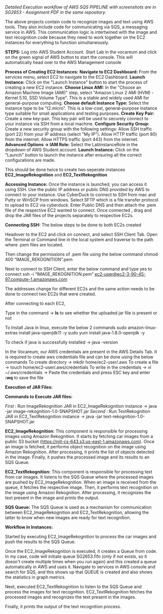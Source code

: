 *Detailed Execution workflow of AWS SQS PIPELINE with screenshots are in SG2653 - Assignment PDF in the same repository.*

The above projects contain code to recognize images and text using AWS tools. They also include code for communicating via SQS, a messaging service in AWS. This communication logic is intertwined with the image and text recognition code because they need to work together on the EC2 instances for everything to function simultaneously.

**STEPS:**
Log into AWS Student Account.
Start Lab in the vocareum and click on the green signal of AWS button to start the console. 
This will automatically head over to the AWS Management console 

**Process of Creating EC2 Instances:** 
**Navigate to EC2 Dashboard:** From the services menu, select EC2 to navigate to the EC2 Dashboard.
**Launch Instance:** Click on the "Launch Instance" button to start the process of creating a new EC2 instance.
**Choose Linux AMI:** In the "Choose an Amazon Machine Image (AMI)" step, select "Amazon Linux 2 AMI (HVM) - Kernel 5.10, SSD Volume Type". This is a stable and widely used AMI for general-purpose computing.
**Choose default Instance Type:** Select the instance type to be "t2.micro". This is a low-cost, general-purpose instance type suitable for small applications and testing purposes.
**Create Key Pair:** Create a new key-pair. This key pair will be used to securely connect to your instance via SSH from a local machine.
**Configure Security Group:** Create a new security group with the following settings:
    Allow SSH traffic (port 22) from your IP address (select "My IP").
    Allow HTTP traffic (port 80) from the internet.
    Allow HTTPS traffic (port 443) from the internet.
**Advanced Options -> IAM Role:** Select the LabInstanceRole in the dropdown of AWS Student account.
**Launch Instance:** Click on the "Launch" button to launch the instance after ensuring all the correct configurations are made.

This should be done twice to create two seperate instances **EC2_ImageRekognition** and **EC2_TextRekognition** 

**Accessing Instance:** Once the instance is launched, you can access it using SSH. Use the public IP address or public DNS provided by AWS to connect to your instance.
    Use CyberDuck to connect to SSH from mac and Putty or WinSCP from windows.
    Select SFTP which is a file transfer protocol to upload to EC2 via cyberduck. 
    Enter Public DNS and then attach the .pem file of the respective EC2 wanted to connect. 
    Once connected , drag and drop the JAR files of the projects separately to respective EC2s.

**Connecting SSH:** The below steps to be done to both EC2s created

Headover to the EC2 and click on connect, and select SSH Client Tab. 
Open the Terminal or Command line in the local system and traverse to the path where .pem files are located. 

Then change the permissions of .pem file using the below command 
    chmod 400 “IMAGE_REKOGNITION”.pem

Next to connect to SSH Client, enter the below command and type yes to connect
	ssh -i “IMAGE_REKOGNITION.pem” ec2-user@ec2-3-90-45-97.compute-1.amazonaws.com

The addresses change for different EC2s and the same action needs to be done to connect two EC2s that were created.

After connecting to each EC2, 

Type in the command ->  **ls** to see whether the uploaded jar file is present or not 

To Install Java in linux, execute the below 2 commands 
    sudo amazon-linux-extras install java-openjdk11 -y
    sudo yum install java-1.8.0-openjdk -y

To check if java is successfully installed -> java -version

In the Vocareum, our AWS credentials are present in the AWS Details Tab. 
It is required to create aws credentials file and can be done using the below commands 
    To create directory         -> mkdir home/ec2-user/.aws
    To create a file            -> touch home/ec2-user/.aws/credentials 
    To write in the credentials -> vi ~/.aws/credentials -> Paste the credentials and press ESC key and enter **:wq** to save the file


**Execution of JAR Files:**

**Commands to Execute JAR files:**

*First* : Run ImageRekognition JAR in EC2_ImageRekognition instance 
	-> java -jar image-rekognition-1.0-SNAPSHOT.jar 
*Second* : Run TextRekognition JAR in EC2_TextRekognition instance 
	-> java -jar text-rekognition-1.0-SNAPSHOT.jar

**EC2_ImageRekognition**:
This component is responsible for processing images using Amazon Rekognition.
It starts by fetching car images from a public S3 bucket (https://njit-cs-643.s3.us-east-1.amazonaws.com).
Once an image is fetched, it performs object recognition on the image using Amazon Rekognition.
After processing, it prints the list of objects detected in the image.
Finally, it pushes the processed image and its results to an SQS Queue.

**EC2_TextRekognition:**
This component is responsible for processing text from car images.
It listens to the SQS Queue where the processed images are pushed by EC2_ImageRekognition.
When an image is received from the queue, it fetches the respective image.
Then, it performs text recognition on the image using Amazon Rekognition.
After processing, it recognizes the text present in the image and prints the output.

**SQS Queue:** The SQS Queue is used as a mechanism for communication between EC2_ImageRekognition and EC2_TextRekognition, allowing the latter to know when new images are ready for text recognition.

**Workflow in Instances:** 

Started by executing EC2_ImageRekognition to process the car images and push the results to the SQS Queue.

Once the EC2_ImageRekognition is executed, it creates a Queue from code.
In my case, code will initiate queue SG2653.fifo (only if not exists, so it doesn't create multiple times when you run again) and this created a queue automatically in AWS and uses it. 
Navigate to services in AWS console and search for SQS, and this shows up that QUEUE is created and also shows the statistics in graph metrics. 

Next, executed  EC2_TextRekognition to listen to the SQS Queue and process the images for text recognition.
EC2_TextRekognition fetches the processed images and recognizes the text present in the images.

Finally, it prints the output of the text recognition process.





